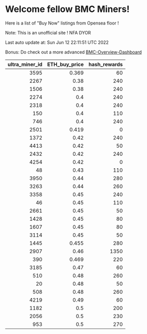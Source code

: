 # Welcome fellow BMC Miners!
Here is a list of "Buy Now" listings from Opensea floor !

Note: This is an unofficial site ! NFA DYOR

Last auto update at: Sun Jun 12 22:11:51 UTC 2022

Bonus: Do check out a more advanced [BMC-Overview-Dashboard](https://dune.com/defifunk/BMC-Overview-Dashboard)


|   ultra_miner_id |   ETH_buy_price |   hash_rewards |
|-----------------:|----------------:|---------------:|
|             3595 |           0.369 |             60 |
|             2267 |           0.38  |            240 |
|             1506 |           0.38  |            240 |
|             2274 |           0.4   |            240 |
|             2318 |           0.4   |            240 |
|              150 |           0.4   |            110 |
|              746 |           0.4   |            240 |
|             2501 |           0.419 |              0 |
|             1372 |           0.42  |            240 |
|             4413 |           0.42  |             50 |
|             2432 |           0.42  |            240 |
|             4254 |           0.42  |              0 |
|               48 |           0.43  |            110 |
|             3950 |           0.44  |            280 |
|             3263 |           0.44  |            260 |
|             3358 |           0.45  |            240 |
|               46 |           0.45  |            110 |
|             2661 |           0.45  |             50 |
|             1428 |           0.45  |             80 |
|             1607 |           0.45  |             80 |
|             3114 |           0.45  |             50 |
|             1445 |           0.455 |            280 |
|             2907 |           0.46  |           1350 |
|              390 |           0.469 |            220 |
|             3185 |           0.47  |             60 |
|              510 |           0.48  |            260 |
|               20 |           0.48  |             50 |
|              508 |           0.48  |            260 |
|             4219 |           0.49  |             60 |
|             1182 |           0.5   |            200 |
|             2056 |           0.5   |            230 |
|              953 |           0.5   |            270 |